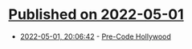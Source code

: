 # [Published on 2022-05-01](index.md)

* [2022-05-01, 20:06:42](https://news.ycombinator.com/item?id=31228195) - [Pre-Code Hollywood](https://pre-code.com/what-is-pre-code-hollywood/)

